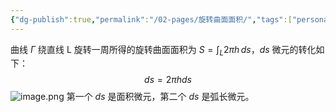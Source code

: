 ```yaml
---
{"dg-publish":true,"permalink":"/02-pages/旋转曲面面积/","tags":["personal/blog"]}
---
```


曲线 $\displaystyle \Gamma$ 绕直线 L 旋转一周所得的旋转曲面面积为 $\displaystyle S = \int _{L}2\pi h \, ds$，$\displaystyle ds$ 微元的转化如下：
$$
ds = 2\pi hds
$$
![image.png](https://yelanyanyu-img-bed.oss-cn-hangzhou.aliyuncs.com/img/blog/2024/11/20241129191919.png)
第一个 $\displaystyle ds$ 是面积微元，第二个 $\displaystyle ds$ 是弧长微元。